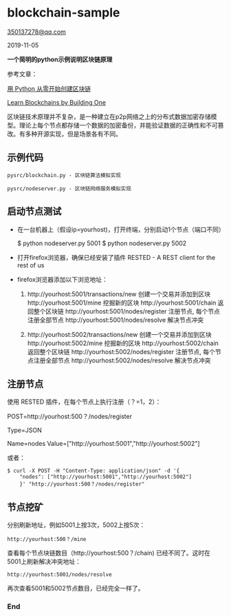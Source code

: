 # blockchain-sample


350137278@qq.com

2019-11-05

**一个简明的python示例说明区块链原理**

参考文章：

[用 Python 从零开始创建区块链](https://learnblockchain.cn/2017/10/27/build_blockchain_by_python/)

[Learn Blockchains by Building One](https://hackernoon.com/learn-blockchains-by-building-one-117428612f46)

区块链技术原理并不复杂，是一种建立在p2p网络之上的分布式数据加密存储模型。理论上每个节点都存储一个数据的加密备份，并能验证数据的正确性和不可篡改。有多种开源实现，但是场景各有不同。

## 示例代码

    pysrc/blockchain.py - 区块链算法模拟实现

    pysrc/nodeserver.py - 区块链网络服务模拟实现

## 启动节点测试

- 在一台机器上（假设ip=yourhost)，打开终端，分别启动1个节点（端口不同）

	$ python nodeserver.py 5001
	$ python nodeserver.py 5002

- 打开firefox浏览器，确保已经安装了插件 RESTED - A REST client for the rest of us 

- firefox浏览器添加以下浏览地址：

	1)
		http://yourhost:5001/transactions/new  创建一个交易并添加到区块
		http://yourhost:5001/mine              挖掘新的区块
		http://yourhost:5001/chain             返回整个区块链
		http://yourhost:5001/nodes/register    注册节点, 每个节点注册全部节点
		http://yourhost:5001/nodes/resolve     解决节点冲突

	2)
		http://yourhost:5002/transactions/new  创建一个交易并添加到区块
		http://yourhost:5002/mine              挖掘新的区块
		http://yourhost:5002/chain             返回整个区块链
		http://yourhost:5002/nodes/register    注册节点, 每个节点注册全部节点
		http://yourhost:5002/nodes/resolve     解决节点冲突

## 注册节点

使用 RESTED 插件，在每个节点上执行注册（？=1，2）：

POST=http://yourhost:500？/nodes/register

Type=JSON

Name=nodes Value=["http://yourhost:5001","http://yourhost:5002"]

或者：

	$ curl -X POST -H "Content-Type: application/json" -d '{
        "nodes": ["http://yourhost:5001","http://yourhost:5002"]
        }' "http://yourhost:500？/nodes/register"

## 节点挖矿

分别刷新地址，例如5001上按3次，5002上按5次：

	http://yourhost:500？/mine

查看每个节点块链数目（http://yourhost:500？/chain) 已经不同了。这时在5001上刷新解决冲突地址：

	http://yourhost:5001/nodes/resolve

再次查看5001和5002节点数目，已经完全一样了。

### End